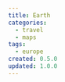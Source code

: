 ```yaml
---
title: Earth
categories:
  - travel
  - maps
tags:
  - europe
created: 0.5.0
updated: 1.0.0
---
```

